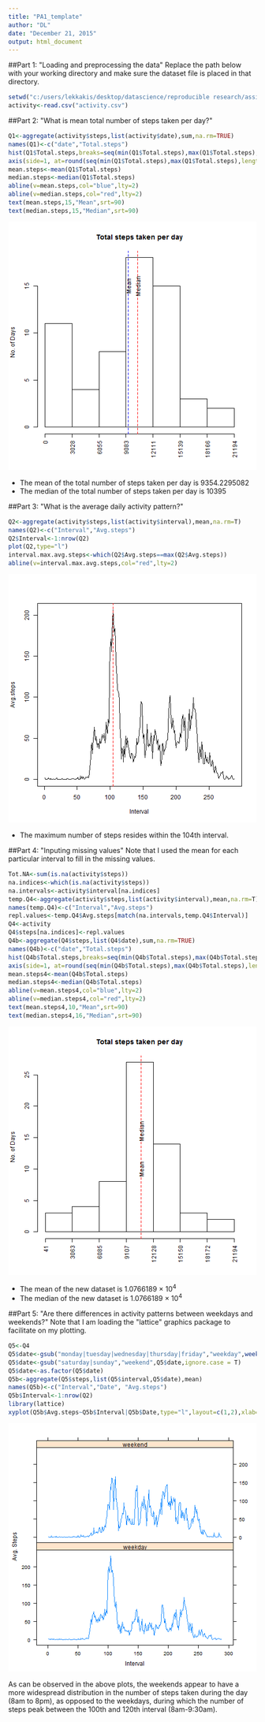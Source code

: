 ```yaml
---
title: "PA1_template"
author: "DL"
date: "December 21, 2015"
output: html_document
---
```


##Part 1: "Loading and preprocessing the data"
Replace the path below with your working directory and make sure the dataset file is placed in that directory.


```r
setwd("c:/users/lekkakis/desktop/datascience/reproducible research/assignment 1")
activity<-read.csv("activity.csv")
```

##Part 2: "What is mean total number of steps taken per day?"


```r
Q1<-aggregate(activity$steps,list(activity$date),sum,na.rm=TRUE)
names(Q1)<-c("date","Total.steps")
hist(Q1$Total.steps,breaks=seq(min(Q1$Total.steps),max(Q1$Total.steps),length.out=8),xlim=c(0,max(Q1$Total.steps)),xaxt="n",xlab="",ylab="No. of Days",main="Total steps taken per day")
axis(side=1, at=round(seq(min(Q1$Total.steps),max(Q1$Total.steps),length.out=8)),las=2)
mean.steps<-mean(Q1$Total.steps)
median.steps<-median(Q1$Total.steps)
abline(v=mean.steps,col="blue",lty=2)
abline(v=median.steps,col="red",lty=2)
text(mean.steps,15,"Mean",srt=90)
text(median.steps,15,"Median",srt=90)
```

![plot of chunk unnamed-chunk-2](figure/unnamed-chunk-2-1.png) 

- The mean of the total number of steps taken per day is 9354.2295082
- The median of the total number of steps taken per day is 10395

##Part 3: "What is the average daily activity pattern?"


```r
Q2<-aggregate(activity$steps,list(activity$interval),mean,na.rm=T)
names(Q2)<-c("Interval","Avg.steps")
Q2$Interval<-1:nrow(Q2)
plot(Q2,type="l")
interval.max.avg.steps<-which(Q2$Avg.steps==max(Q2$Avg.steps))
abline(v=interval.max.avg.steps,col="red",lty=2)
```

![plot of chunk unnamed-chunk-3](figure/unnamed-chunk-3-1.png) 

- The maximum number of steps resides within the 104th interval.


##Part 4: "Inputing missing values" 
Note that I used the mean for each particular interval to fill in the missing values.


```r
Tot.NA<-sum(is.na(activity$steps))
na.indices<-which(is.na(activity$steps))
na.intervals<-activity$interval[na.indices]
temp.Q4<-aggregate(activity$steps,list(activity$interval),mean,na.rm=T)
names(temp.Q4)<-c("Interval","Avg.steps")
repl.values<-temp.Q4$Avg.steps[match(na.intervals,temp.Q4$Interval)]
Q4<-activity
Q4$steps[na.indices]<-repl.values
Q4b<-aggregate(Q4$steps,list(Q4$date),sum,na.rm=TRUE)
names(Q4b)<-c("date","Total.steps")
hist(Q4b$Total.steps,breaks=seq(min(Q4b$Total.steps),max(Q4b$Total.steps),length.out=8),xlim=c(0,max(Q4b$Total.steps)),xaxt="n",xlab="",ylab="No. of Days",main="Total steps taken per day")
axis(side=1, at=round(seq(min(Q4b$Total.steps),max(Q4b$Total.steps),length.out=8)),las=2)
mean.steps4<-mean(Q4b$Total.steps)
median.steps4<-median(Q4b$Total.steps)
abline(v=mean.steps4,col="blue",lty=2)
abline(v=median.steps4,col="red",lty=2)
text(mean.steps4,10,"Mean",srt=90)
text(median.steps4,16,"Median",srt=90)
```

![plot of chunk unnamed-chunk-4](figure/unnamed-chunk-4-1.png) 

- The mean of the new dataset is 1.0766189 &times; 10<sup>4</sup>
- The median of the new dataset is 1.0766189 &times; 10<sup>4</sup>


##Part 5: "Are there differences in activity patterns between weekdays and weekends?" 
Note that I am loading the "lattice" graphics package to facilitate on my plotting.


```r
Q5<-Q4
Q5$date<-gsub("monday|tuesday|wednesday|thursday|friday","weekday",weekdays(as.Date(Q5$date)),ignore.case = T)
Q5$date<-gsub("saturday|sunday","weekend",Q5$date,ignore.case = T)
Q5$date<-as.factor(Q5$date)
Q5b<-aggregate(Q5$steps,list(Q5$interval,Q5$date),mean)
names(Q5b)<-c("Interval","Date", "Avg.steps")
Q5b$Interval<-1:nrow(Q2)
library(lattice)
xyplot(Q5b$Avg.steps~Q5b$Interval|Q5b$Date,type="l",layout=c(1,2),xlab="Interval",ylab="Avg. Steps")
```

![plot of chunk unnamed-chunk-5](figure/unnamed-chunk-5-1.png) 

As can be observed in the above plots, the weekends appear to have a more widespread distribution in the number of steps taken during the day (8am to 8pm), as opposed to the weekdays, during which the number of steps peak between the 100th and 120th interval (8am-9:30am).

